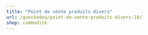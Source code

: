 ```yaml
---
title: "Point de vente produits divers"
url: /gueckedou/point-de-vente-produits-divers-10/
shop: commodité
---
```

